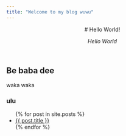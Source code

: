 ```yaml
---
title: "Welcome to my blog wuwu"
---
```

<header>
# Hello World!

_Hello World_
</header>

## Be baba dee
waka waka

### ulu
<ul>
  {% for post in site.posts %}
    <li>
      <a href="{{ post.url }}">{{ post.title }}</a>
    </li>
  {% endfor %}
</ul>
